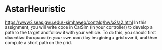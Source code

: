 # AstarHeuristic
https://www2.seas.gwu.edu/~simhaweb/contalg/hw/a2/a2.html
In this assignment, you will write code in CarSim (in your controller) to develop a path to the target and follow it with your vehicle. 
To do this, you should first discretize the space (in your own code) by imagining a grid over it, 
and then compute a short path on the grid.
